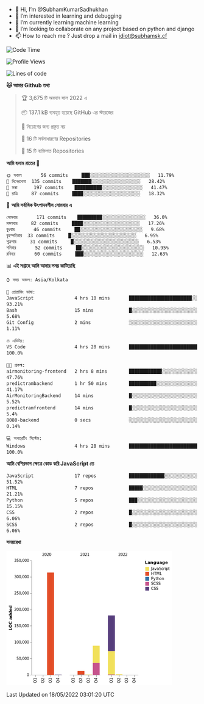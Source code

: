 - 👋 Hi, I’m @SubhamKumarSadhukhan
- 👀 I’m interested in learning and debugging
- 🌱 I’m currently learning machine learning
- 💞️ I’m looking to collaborate on any project based on python and django
- 📫 How to reach me ?
      Just drop a mail in idiot@subhamsk.cf

<!---
SubhamKumarSadhukhan/SubhamKumarSadhukhan is a ✨ special ✨ repository because its `README.md` (this file) appears on your GitHub profile.
You can click the Preview link to take a look at your changes.
--->


<!--START_SECTION:waka-->
![Code Time](http://img.shields.io/badge/Code%20Time-494%20hrs%2010%20mins-blue)

![Profile Views](http://img.shields.io/badge/%E0%A6%AA%E0%A7%8D%E0%A6%B0%E0%A7%8B%E0%A6%AB%E0%A6%BE%E0%A6%87%E0%A6%B2%20%E0%A6%A6%E0%A6%B0%E0%A7%8D%E0%A6%B6%E0%A6%A8-2-blue)

![Lines of code](https://img.shields.io/badge/%E0%A6%B9%E0%A7%8D%E0%A6%AF%E0%A6%BE%E0%A6%B2%E0%A7%8B%20%E0%A6%93%E0%A6%AF%E0%A6%BC%E0%A6%BE%E0%A6%B0%E0%A7%8D%E0%A6%B2%E0%A7%8D%E0%A6%A1%20%E0%A6%A5%E0%A7%87%E0%A6%95%E0%A7%87%20%E0%A6%86%E0%A6%AE%E0%A6%BF%20%E0%A6%B2%E0%A6%BF%E0%A6%96%E0%A7%87%E0%A6%9B%E0%A6%BF-600%20Thousand%20%E0%A6%95%E0%A7%8B%E0%A6%A1%E0%A7%87%E0%A6%B0%20%E0%A6%B2%E0%A6%BE%E0%A6%87%E0%A6%A8-blue)

**🐱 আমার Github তথ্য** 

> 🏆 3,675 টি অবদান সাল 2022 এ
 > 
> 📦 137.1 kB ব্যবহৃত হয়েছে GitHub এর স্টরেজের 
 > 
> 🚫 নিয়োগের জন্য প্রস্তুত নয়
 > 
> 📜 16 টি সর্বসাধারণের Repositories 
 > 
> 🔑 15 টি ব্যক্তিগত Repositories  
 > 
**আমি হলাম রাতের 🦉** 

```text
🌞 সকাল       56 commits     ███░░░░░░░░░░░░░░░░░░░░░░   11.79% 
🌆 দিনেরবেলা  135 commits    ███████░░░░░░░░░░░░░░░░░░   28.42% 
🌃 সন্ধা      197 commits    ██████████░░░░░░░░░░░░░░░   41.47% 
🌙 রাত্রি     87 commits     ████░░░░░░░░░░░░░░░░░░░░░   18.32%

```
📅 **আমি সর্বাধিক উৎপাদনশীল সোমবার এ** 

```text
সোমবার       171 commits    █████████░░░░░░░░░░░░░░░░   36.0% 
মঙ্গলবার     82 commits     ████░░░░░░░░░░░░░░░░░░░░░   17.26% 
বুধবার       46 commits     ██░░░░░░░░░░░░░░░░░░░░░░░   9.68% 
বৃহস্পতিবার  33 commits     █░░░░░░░░░░░░░░░░░░░░░░░░   6.95% 
শুক্রবার     31 commits     █░░░░░░░░░░░░░░░░░░░░░░░░   6.53% 
শনিবার       52 commits     ██░░░░░░░░░░░░░░░░░░░░░░░   10.95% 
রবিবার       60 commits     ███░░░░░░░░░░░░░░░░░░░░░░   12.63%

```


📊 **এই সপ্তাহে আমি আমার সময় কাটিয়েছি** 

```text
⌚︎ সময় অঞ্চল: Asia/Kolkata

💬 প্রোগ্রামিং ভাষা: 
JavaScript               4 hrs 10 mins       ███████████████████████░░   93.21% 
Bash                     15 mins             █░░░░░░░░░░░░░░░░░░░░░░░░   5.68% 
Git Config               2 mins              ░░░░░░░░░░░░░░░░░░░░░░░░░   1.11%

🔥 এডিটর: 
VS Code                  4 hrs 28 mins       █████████████████████████   100.0%

🐱‍💻 প্রকল্ম: 
airmonitoring-frontend   2 hrs 8 mins        ████████████░░░░░░░░░░░░░   47.76% 
predictrambackend        1 hr 50 mins        ██████████░░░░░░░░░░░░░░░   41.17% 
AirMonitoringBackend     14 mins             █░░░░░░░░░░░░░░░░░░░░░░░░   5.52% 
predictramfrontend       14 mins             █░░░░░░░░░░░░░░░░░░░░░░░░   5.4% 
8080-backend             0 secs              ░░░░░░░░░░░░░░░░░░░░░░░░░   0.14%

💻 অপারেটিং সিস্টেম: 
Windows                  4 hrs 28 mins       █████████████████████████   100.0%

```

**আমি বেশিরভাগ ক্ষেত্রে কোড করি JavaScript তে** 

```text
JavaScript               17 repos            █████████████░░░░░░░░░░░░   51.52% 
HTML                     7 repos             █████░░░░░░░░░░░░░░░░░░░░   21.21% 
Python                   5 repos             ███░░░░░░░░░░░░░░░░░░░░░░   15.15% 
CSS                      2 repos             █░░░░░░░░░░░░░░░░░░░░░░░░   6.06% 
SCSS                     2 repos             █░░░░░░░░░░░░░░░░░░░░░░░░   6.06%

```


**সময়রেখা**

![Chart not found](https://raw.githubusercontent.com/SubhamKumarSadhukhan/SubhamKumarSadhukhan/main/charts/bar_graph.png) 


 Last Updated on 18/05/2022 03:01:20 UTC
<!--END_SECTION:waka-->
